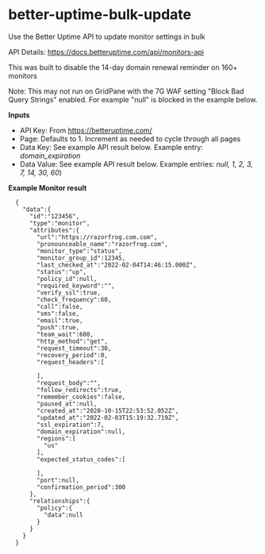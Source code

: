 # better-uptime-bulk-update

Use the Better Uptime API to update monitor settings in bulk

API Details: https://docs.betteruptime.com/api/monitors-api

This was built to disable the 14-day domain renewal reminder on 160+ monitors 

Note: This may not run on GridPane with the 7G WAF setting "Block Bad Query Strings" enabled. For example "null" is blocked in the example below.

**Inputs**

- API Key:    From https://betteruptime.com/
- Page:       Defaults to 1. Increment as needed to cycle through all pages
- Data Key:   See example API result below. Example entry: *domain_expiration*
- Data Value: See example API result below. Example entries: *null, 1, 2, 3, 7, 14, 30, 60*)



**Example Monitor result**

      {
        "data":{
          "id":"123456",
          "type":"monitor",
          "attributes":{
            "url":"https://razorfrog.com.com",
            "pronounceable_name":"razorfrog.com",
            "monitor_type":"status",
            "monitor_group_id":12345,
            "last_checked_at":"2022-02-04T14:46:15.000Z",
            "status":"up",
            "policy_id":null,
            "required_keyword":"",
            "verify_ssl":true,
            "check_frequency":60,
            "call":false,
            "sms":false,
            "email":true,
            "push":true,
            "team_wait":600,
            "http_method":"get",
            "request_timeout":30,
            "recovery_period":0,
            "request_headers":[

            ],
            "request_body":"",
            "follow_redirects":true,
            "remember_cookies":false,
            "paused_at":null,
            "created_at":"2020-10-15T22:53:52.052Z",
            "updated_at":"2022-02-03T15:19:32.719Z",
            "ssl_expiration":7,
            "domain_expiration":null,
            "regions":[
              "us"
            ],
            "expected_status_codes":[

            ],
            "port":null,
            "confirmation_period":300
          },
          "relationships":{
            "policy":{
              "data":null
            }
          }
        }
      }

